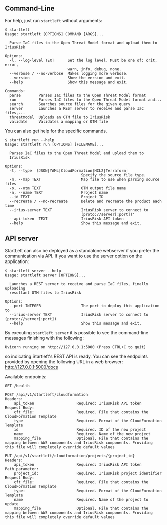 ## Command-Line
For help, just run `startleft` without arguments:

```
$ startleft
Usage: startleft [OPTIONS] COMMAND [ARGS]...

  Parse IaC files to the Open Threat Model format and upload them to IriusRisk

Options:
  -l, --log-level TEXT      Set the log level. Must be one of: crit, error,
                            warn, info, debug, none.
  --verbose / --no-verbose  Makes logging more verbose.
  --version                 Show the version and exit.
  --help                    Show this message and exit.

Commands:
  parse        Parses IaC files to the Open Threat Model format
  run          Parses IaC files to the Open Threat Model format and...
  search       Searches source files for the given query
  server       Launches a REST server to receive and parse IaC files,...
  threatmodel  Uploads an OTM file to IriusRisk
  validate     Validates a mapping or OTM file
```

You can also get help for the specific commands.

```
$ startleft run --help
Usage: startleft run [OPTIONS] [FILENAME]...

  Parses IaC files to the Open Threat Model and upload them to 
  IriusRisk

Options:
  -t, --type  [JSON|YAML|CloudFormation|HCL2|Terraform]
                                  Specify the source file type.
  -m, --map TEXT                  Map file to use when parsing source files
  -o, --otm TEXT                  OTM output file name
  -n, --name TEXT                 Project name
  --id TEXT                       Project ID
  --recreate / --no-recreate      Delete and recreate the product each time
  --irius-server TEXT             IriusRisk server to connect to
                                  (proto://server[:port])'
  --api-token  TEXT               IriusRisk API token
  --help                          Show this message and exit.
```

## API server

StartLeft can also be deployed as a standalone webserver if you prefer the communication via API. If you want to use the server option on the application:

```
$ startleft server --help
Usage: startleft server [OPTIONS]...

  Launches a REST server to receive and parse IaC files, finally uploading
  resultant OTM files to IriusRisk

Options:
  --port INTEGER                  The port to deploy this application to
  --irius-server TEXT             IriusRisk server to connect to (proto://server[:port])
  --help                          Show this message and exit.

```

By executing `startleft server` it is possible to see the command-line messages finishing with the following:

```Uvicorn running on http://127.0.0.1:5000 (Press CTRL+C to quit)```

so indicating Startleft's REST API is ready. You can see the endpoints provided by opening the following URL in a web browser: http://127.0.0.1:5000/docs

Available endpoints:
```
GET /health
```
```
POST /api/v1/startleft/cloudformation
Headers:
    api_token                   Required: IriusRisk API token
Request Body:
    cft_file:                   Required. File that contains the CloudFormation Template
    type                        Required. Format of the CloudFormation Template
    id                          Required. ID of the new project
    name                        Required. Name of the new project
    mapping_file                Optional. File that contains the mapping between AWS components and IriusRisk components. Providing this file will completely override default values
```
```
PUT /api/v1/startleft/cloudformation/projects/{project_id}
Headers:
    api_token                   Required: IriusRisk API token
Path parameter:
    project_id:                 Required. IriusRisk project identifier
Request Body:
    cft_file:                   Required. File that contains the CloudFormation Template
    type:                       Required. Format of the CloudFormation Template
    name                        Required. Name of the project to update
    mapping_file                Optional. File that contains the mapping between AWS components and IriusRisk components. Providing this file will completely override default values
```
